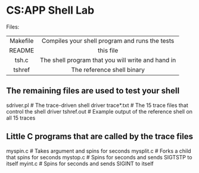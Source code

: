 # CS:APP Shell Lab

Files:

<table style="text-align:center;">
<tr>
<td>Makefile	</td>
<td> Compiles your shell program and runs the tests</td>
</tr>

<tr>
 <td>README</td> <td>this file </td>
</tr>
<tr>
<td>tsh.c</td>		
<td> The shell program that you will write and hand in</td>
</tr>
<td> tshref</td>	<td> The reference shell binary</td>
</table>

## The remaining files are used to test your shell
sdriver.pl	# The trace-driven shell driver
trace*.txt	# The 15 trace files that control the shell driver
tshref.out 	# Example output of the reference shell on all 15 traces

## Little C programs that are called by the trace files
myspin.c	# Takes argument <n> and spins for <n> seconds
mysplit.c	# Forks a child that spins for <n> seconds
mystop.c        # Spins for <n> seconds and sends SIGTSTP to itself
myint.c         # Spins for <n> seconds and sends SIGINT to itself

